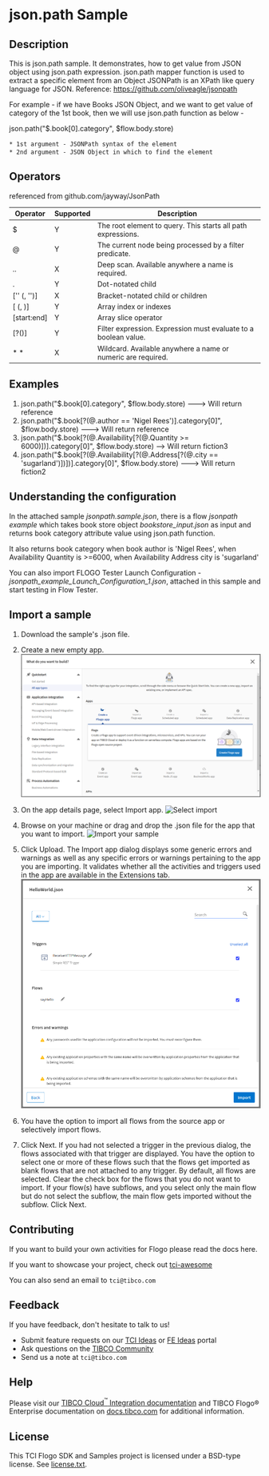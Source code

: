 # json.path Sample

## Description

This is json.path sample. It demonstrates, how to get value from JSON object using json.path expression.
json.path mapper function is used to extract a specific element from an Object
JSONPath is an XPath like query language for JSON. 
Reference: https://github.com/oliveagle/jsonpath

For example - if we have Books JSON Object, and we want to get value of category of the 1st book, then we will use json.path function as below -

json.path("$.book[0].category", $flow.body.store)

	* 1st argument - JSONPath syntax of the element
	* 2nd argument - JSON Object in which to find the element

## Operators
referenced from github.com/jayway/JsonPath

Operator | Supported | Description
-------- | --------- | -----------
$ |	Y | The root element to query. This starts all path expressions.
@ | Y | The current node being processed by a filter predicate.
.. | X | Deep scan. Available anywhere a name is required.
. | Y | Dot-notated child
['' (, '')] | X | Bracket-notated child or children
[ (, )] | Y | Array index or indexes
[start:end] | Y |Array slice operator
[?()] | Y | Filter expression. Expression must evaluate to a boolean value.
*  * | X | Wildcard. Available anywhere a name or numeric are required.

## Examples

1. json.path("$.book[0].category", $flow.body.store)  ---> Will return reference
2. json.path("$.book[?(@.author == 'Nigel Rees')].category[0]", $flow.body.store) ---> Will return reference
3. json.path("$.book[?(@.Availability[?(@.Quantity >= 6000)])].category[0]", $flow.body.store) --> Will return fiction3
4. json.path("$.book[?(@.Availability[?(@.Address[?(@.city == 'sugarland')])])].category[0]", $flow.body.store) ---> Will return fiction2

## Understanding the configuration

In the attached sample *jsonpath.sample.json*, there is a flow *jsonpath example* which takes book store object *bookstore_input.json* as input and returns book category attribute value using json.path function.


It also returns book category when book author is 'Nigel Rees', when Availability Quantity is >=6000, when Availability Address city is 'sugarland'


You can also import FLOGO Tester Launch Configuration - *jsonpath_example_Launch_Configuration_1.json*, attached in this sample and start testing in Flow Tester.

## Import a sample

1. Download the sample's .json file.

2. Create a new empty app.
![Create an app](../../import-screenshots/2.png)

3. On the app details page, select Import app.
![Select import](../../import-screenshots/3.png)

4. Browse on your machine or drag and drop the .json file for the app that you want to import.
![Import your sample](../../import-screenshots/4.png)

5. Click Upload. The Import app dialog displays some generic errors and warnings as well as any specific errors or warnings pertaining to the app you are importing. It validates whether all the activities and triggers used in the app are available in the Extensions tab.
![The Import app dialog](../../import-screenshots/5.png)

6. You have the option to import all flows from the source app or selectively import flows.

7. Click Next. If you had not selected a trigger in the previous dialog, the flows associated with that trigger are displayed. You have the option to select one or more of these flows such that the flows get imported as blank flows that are not attached to any trigger. By default, all flows are selected. Clear the check box for the flows that you do not want to import. If your flow(s) have subflows, and you select only the main flow but do not select the subflow, the main flow gets imported without the subflow. Click Next.

## Contributing
If you want to build your own activities for Flogo please read the docs here.

If you want to showcase your project, check out [tci-awesome](https://github.com/TIBCOSoftware/tci-awesome)

You can also send an email to `tci@tibco.com`

## Feedback
If you have feedback, don't hesitate to talk to us!

* Submit feature requests on our [TCI Ideas](https://ideas.tibco.com/?project=TCI) or [FE Ideas](https://ideas.tibco.com/?project=FE) portal
* Ask questions on the [TIBCO Community](https://community.tibco.com/answers/product/344006)
* Send us a note at `tci@tibco.com`

## Help
Please visit our [TIBCO Cloud<sup>&trade;</sup> Integration documentation](https://integration.cloud.tibco.com/docs/) and TIBCO Flogo® Enterprise documentation on [docs.tibco.com](https://docs.tibco.com/) for additional information.

## License
This TCI Flogo SDK and Samples project is licensed under a BSD-type license. See [license.txt](license.txt).
